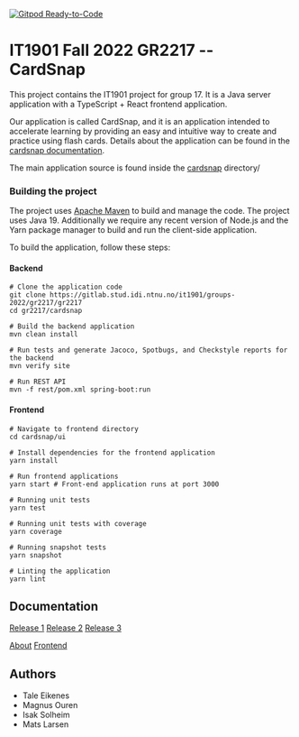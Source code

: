 [![Gitpod Ready-to-Code](https://img.shields.io/badge/Gitpod-Ready--to--Code-blue?logo=gitpod)](https://gitpod.stud.ntnu.no/#https://gitlab.stud.idi.ntnu.no/it1901/groups-2022/gr2217/gr2217)

# IT1901 Fall 2022 GR2217 -- CardSnap

This project contains the IT1901 project for group 17. It is a Java server
application with a TypeScript + React frontend application.

Our application is called CardSnap, and it is an application intended to
accelerate learning by providing an easy and intuitive way to create and
practice using flash cards. Details about the application can be found in the
[cardsnap documentation](cardsnap/README.md).

The main application source is found inside the [cardsnap](cardsnap) directory/

### Building the project

The project uses [Apache Maven](https://maven.apache.org/) to build and manage
the code. The project uses Java 19. Additionally we require any recent version
of Node.js and the Yarn package manager to build and run the client-side
application.

To build the application, follow these steps:

#### Backend

```shell
# Clone the application code
git clone https://gitlab.stud.idi.ntnu.no/it1901/groups-2022/gr2217/gr2217
cd gr2217/cardsnap

# Build the backend application
mvn clean install

# Run tests and generate Jacoco, Spotbugs, and Checkstyle reports for the backend
mvn verify site

# Run REST API
mvn -f rest/pom.xml spring-boot:run
```

#### Frontend

```shell
# Navigate to frontend directory
cd cardsnap/ui

# Install dependencies for the frontend application
yarn install

# Run frontend applications
yarn start # Front-end application runs at port 3000

# Running unit tests
yarn test

# Running unit tests with coverage
yarn coverage

# Running snapshot tests
yarn snapshot

# Linting the application
yarn lint
```

## Documentation

[Release 1](docs/release1/README.md)
[Release 2](docs/release2/README.md)
[Release 3](docs/release3/README.md)

[About](cardsnap/README.md)
[Frontend](cardsnap/ui/README.md)

## Authors

-   Tale Eikenes
-   Magnus Ouren
-   Isak Solheim
-   Mats Larsen
